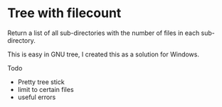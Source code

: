 # Tree with filecount

Return a list of all sub-directories with the number of files in each sub-directory.

This is easy in GNU tree, I created this as a solution for Windows.

Todo

* Pretty tree stick
* limit to certain files
* useful errors